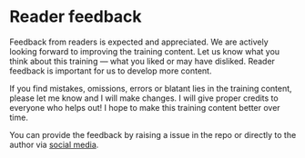 # Reader feedback

Feedback from readers is expected and appreciated. We are actively looking forward to improving the training content. Let us know what you think about this training — what you liked or may have disliked. Reader feedback is important for us to develop more content.

If you find mistakes, omissions, errors or blatant lies in the training content, please let me know and I will make changes. I will give proper credits to everyone who helps out! I hope to make this training content better over time.

You can provide the feedback by raising a issue in the repo or directly to the author via [social media](https://twitter.com/0xbharath).